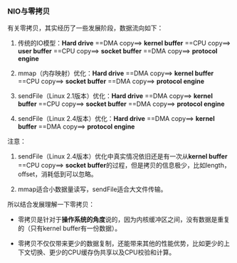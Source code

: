 ### NIO与零拷贝

有关零拷贝，其实经历了一些发展阶段，数据流向如下：

1. 传统的IO模型：**Hard drive** ==DMA copy==> **kernel buffer** ==CPU copy==> **user buffer** ==CPU copy==> **socket buffer** ==DMA copy==> **protocol engine**

2. mmap（内存映射）优化：**Hard drive** ==DMA copy==> **kernel buffer** ==CPU copy==> **socket buffer** ==DMA copy==> **protocol engine**

3. sendFile（Linux 2.1版本）优化：**Hard drive** ==DMA copy==> **kernel buffer** ==CPU copy==> **socket buffer** ==DMA copy==> **protocol engine**

4. sendFile（Linux 2.4版本）优化：**Hard drive** ==DMA copy==> **kernel buffer** ==DMA copy==> **protocol engine**

注意：
1. sendFile（Linux 2.4版本）优化中真实情况依旧还是有一次从**kernel buffer** ==CPU copy==> **socket buffer**的过程，但是拷贝的信息极少，比如length，offset，消耗低到可以忽略。

2. mmap适合小数据量读写，sendFile适合大文件传输。

所以结合发展理解一下零拷贝：

* 零拷贝是针对于**操作系统的角度**说的，因为内核缓冲区之间，没有数据是重复的（只有kernel buffer有一份数据）。

* 零拷贝不仅仅带来更少的数据复制，还能带来其他的性能优势，比如更少的上下文切换、更少的CPU缓存伪共享以及CPU校验和计算。
